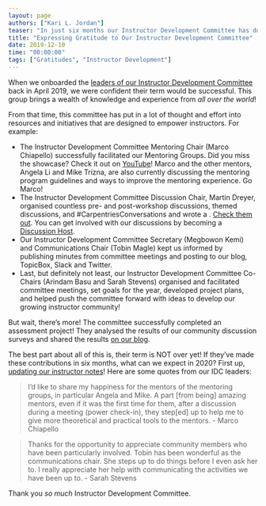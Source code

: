 ```yaml
---
layout: page
authors: ["Kari L. Jordan"]
teaser: "In just six months our Instructor Development Committee has done SO MUCH!"
title: "Expressing Gratitude to Our Instructor Development Committee"
date: 2019-12-10
time: "00:00:00"
tags: ["Gratitudes", "Instructor Development"]
---
```


When we onboarded the [leaders of our Instructor Development Committee](https://carpentries.org/blog/2019/04/new-idc-members/) back in April 2019, we were confident their term would be successful. This group brings a wealth of knowledge and experience from _all over the world_!

From that time, this committee has put in a lot of thought and effort into resources and initiatives that are designed to empower instructors. For example:
- The Instructor Development Committee Mentoring Chair (Marco Chiapello) successfully facilitated our Mentoring Groups. Did you miss the showcase? Check it out on [YouTube](https://www.youtube.com/watch?v=U87YkA81eZY&t=105s)! Marco and the other mentors, Angela Li and Mike Trizna, are also currently discussing the mentoring program guidelines and ways to improve the mentoring experience. Go Marco!
- The Instructor Development Committee Discussion Chair, Martin Dreyer,  organised countless pre- and post-workshop discussions, themed discussions, and #CarpentriesConversations and wrote a . [Check them out](https://carpentries.org/community_discussions/). You can get involved with our discussions by becoming a [Discussion Host](https://docs.carpentries.org/topic_folders/instructor_development/community_discussions.html#who-can-host). 
- Our Instructor Development Committee Secretary (Megbowon Kemi) and Communications Chair (Tobin Magle) kept us informed by publishing minutes from committee meetings and posting to our blog, TopicBox, Slack and Twitter.
- Last, but definitely not least, our Instructor Development Committee Co-Chairs (Arindam Basu and Sarah Stevens) organised and facilitated committee meetings, set goals for the year, developed project plans, and helped push the committee forward with ideas to develop our growing instructor community!

But wait, there’s more! The committee successfully completed an assessment project! They analysed the results of our community discussion surveys and shared the results [on our blog](https://carpentries.org/blog/2019/08/IDC-discussion-survey/). 

The best part about all of this is, their term is NOT over yet! If they’ve made these contributions in six months, what can we expect in 2020? First up, [updating our instructor notes](https://github.com/carpentries/maintainer-RFCs/issues/7)! Here are some quotes from our IDC leaders:

>I’d like to share my happiness for the mentors of the mentoring groups, in particular Angela and Mike. A part [from being] amazing mentors, even if it was the first time for them, after a discussion during a meeting (power check-in), they step[ed] up to help me to give more theoretical and practical tools to the mentors. - Marco Chiapello

>Thanks for the opportunity to appreciate community members who have been particularly involved.  Tobin has been wonderful as the communications chair.  She steps up to do things before I even ask her to.  I really appreciate her help with communicating the activities we have been up to. - Sarah Stevens

Thank you _so much_ Instructor Development Committee.
